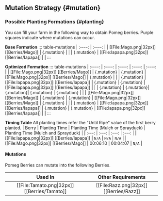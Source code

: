 ## Mutation Strategy {#mutation}

### Possible Planting Formations {#planting}

You can fill your farm in the following way to obtain Pomeg berries. Purple squares indicate where mutations can occur.

**Base Formation**
::: table-mutations
| :----: | :----: |
| [[File:Mago.png\|32px]] [[Berries/Mago]] | {.mutation} | |
| {.mutation} | [[File:Iapapa.png\|32px]] [[Berries/Iapapa]] | |
:::

**Optimized Formation**
::: table-mutations
| :----: | :----: | :----: | :----: | :----: |
| [[File:Mago.png\|32px]] [[Berries/Mago]] | {.mutation} | {.mutation} | [[File:Mago.png\|32px]] [[Berries/Mago]] | {.mutation} | |
| {.mutation} | [[File:Iapapa.png\|32px]] [[Berries/Iapapa]] | {.mutation} | {.mutation} | [[File:Iapapa.png\|32px]] [[Berries/Iapapa]] | |
| {.mutation} | {.mutation}| {.mutation}| {.mutation} | {.mutation} | |
| [[File:Mago.png\|32px]] [[Berries/Mago]] | {.mutation} | {.mutation} | [[File:Mago.png\|32px]] [[Berries/Mago]] | {.mutation} | |
| {.mutation} | [[File:Iapapa.png\|32px]] [[Berries/Iapapa]] | {.mutation} | {.mutation} | [[File:Iapapa.png\|32px]] [[Berries/Iapapa]] | |
:::

**Timing Table**
All planting times refer the "Until Ripe" value of the first berry planted.
| Berry                                         | Planting Time | Planting Time (Mulch or Sprayduck)    | Planting Time (Mulch and Sprayduck)   |
| :---:                                         | :---:         | :---:                                 | :---:                                 |
| [[File:Iapapa.png\|32px]] [[Berries/Iapapa]]  | `N/A`         | `N/A`                                 | `N/A`                                 |
| [[File:Mago.png\|32px]] [[Berries/Mago]]      | 00:06:10      | 00:04:07                              | `N/A`                                 |

#### Mutations
Pomeg Berries can mutate into the following Berries.

| Used In                                       | Other Requirements |
| :---:                                         | :---: |
| [[File:Tamato.png\|32px]] [[Berries/Tamato]]  | [[File:Razz.png\|32px]] [[Berries/Razz]] |
